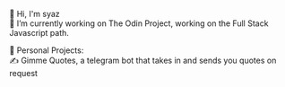 👋 Hi, I'm syaz <br/>
🌱 I’m currently working on The Odin Project, working on the Full Stack Javascript path. <br/>

🔭 Personal Projects: <br/>
✍️ Gimme Quotes, a telegram bot that takes in and sends you quotes on request <br/>



<!--
**nawzaysfinah/nawzaysfinah** is a ✨ _special_ ✨ repository because its `README.md` (this file) appears on your GitHub profile.

Here are some ideas to get you started:

- 🔭 Currently working on Gimme Quotes
- 🌱 I’m currently learning Python, JavaScript, p5, React.
**- 👯 I’m looking to collaborate on ...
**- 🤔 I’m looking for help with ...
**- 💬 Ask me about ...
**- 📫 How to reach me: ...
-->
